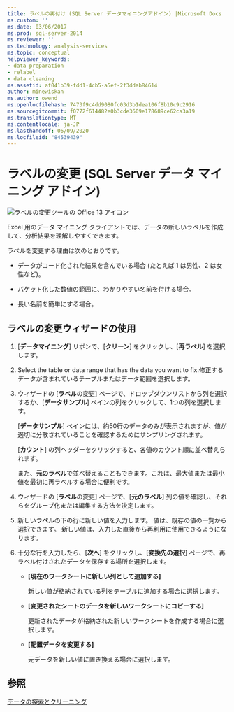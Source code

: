```yaml
---
title: ラベルの再付け (SQL Server データマイニングアドイン) |Microsoft Docs
ms.custom: ''
ms.date: 03/06/2017
ms.prod: sql-server-2014
ms.reviewer: ''
ms.technology: analysis-services
ms.topic: conceptual
helpviewer_keywords:
- data preparation
- relabel
- data cleaning
ms.assetid: af041b39-fdd1-4cb5-a5ef-2f3ddab84614
author: minewiskan
ms.author: owend
ms.openlocfilehash: 7473f9c4dd9080fc03d3b1dea106f8b10c9c2916
ms.sourcegitcommit: f0772f614482e0b3cde3609e178689ce62ca3a19
ms.translationtype: MT
ms.contentlocale: ja-JP
ms.lasthandoff: 06/09/2020
ms.locfileid: "84539439"
---
```

# <a name="relabel-sql-server-data-mining-add-ins"></a>ラベルの変更 (SQL Server データ マイニング アドイン)
  ![ラベルの変更ツールの Office 13 アイコン](media/dm13-relabel.gif "ラベルの変更ツールの Office 13 アイコン")

 Excel 用のデータ マイニング クライアントでは、データの新しいラベルを作成して、分析結果を理解しやすくできます。

 ラベルを変更する理由は次のとおりです。

-   データがコード化された結果を含んでいる場合 (たとえば 1 は男性、2 は女性など)。

-   バケット化した数値の範囲に、わかりやすい名前を付ける場合。

-   長い名前を簡単にする場合。

## <a name="using-the-relabel-wizard"></a>ラベルの変更ウィザードの使用

1.  [**データマイニング**] リボンで、[**クリーン**] をクリックし、[**再ラベル**] を選択します。

2.  Select the table or data range that has the data you want to fix.修正するデータが含まれているテーブルまたはデータ範囲を選択します。

3.  ウィザードの [**ラベル**の変更] ページで、ドロップダウンリストから列を選択するか、[**データサンプル**] ペインの列をクリックして、1つの列を選択します。

     [**データサンプル**] ペインには、約50行のデータのみが表示されますが、値が適切に分散されていることを確認するためにサンプリングされます。

     [**カウント**] の列ヘッダーをクリックすると、各値のカウント順に並べ替えられます。

     また、**元のラベル**で並べ替えることもできます。これは、最大値または最小値を最初に再ラベルする場合に便利です。

4.  ウィザードの [**ラベル**の変更] ページで、[**元のラベル**] 列の値を確認し、それらをグループ化または編集する方法を決定します。

5.  新しい**ラベル**の下の行に新しい値を入力します。 値は、既存の値の一覧から選択できます。 新しい値は、入力した直後から再利用に使用できるようになります。

6.  十分な行を入力したら、[**次へ**] をクリックし、[**変換先の選択**] ページで、再ラベル付けされたデータを保存する場所を選択します。

    -   **[現在のワークシートに新しい列として追加する]**

         新しい値が格納されている列をテーブルに追加する場合に選択します。

    -   **[変更されたシートのデータを新しいワークシートにコピーする]**

         更新されたデータが格納された新しいワークシートを作成する場合に選択します。

    -   **[配置データを変更する]**

         元データを新しい値に置き換える場合に選択します。

## <a name="see-also"></a>参照
 [データの探索とクリーニング](exploring-and-cleaning-data.md)


